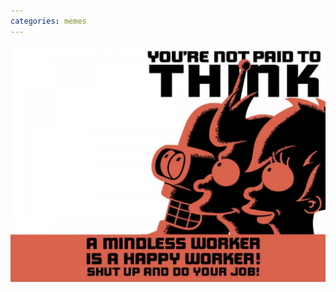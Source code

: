 ```yaml
---
categories: memes
---
```


![think](https://raw.githubusercontent.com/muneer78/muneer78.github.io/master/images/You%27re%20Not%20Paid%20To%20Think.jpg)


